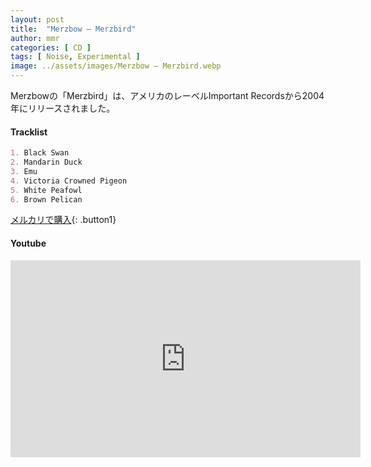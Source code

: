```yaml
---
layout: post
title:  "Merzbow – Merzbird"
author: mmr
categories: [ CD ]
tags: [ Noise, Experimental ]
image: ../assets/images/Merzbow – Merzbird.webp
---
```


Merzbowの「Merzbird」は、アメリカのレーベルImportant Recordsから2004年にリリースされました。

#### Tracklist
```md
1. Black Swan
2. Mandarin Duck
3. Emu
4. Victoria Crowned Pigeon
5. White Peafowl
6. Brown Pelican
```

[メルカリで購入](https://jp.mercari.com/item/m86594770909?afid=6142608987){: .button1}

#### Youtube
<iframe width="560" height="315" src="https://www.youtube.com/embed/Zlf90ifE4kA?si=YBIoUjE4WsW1yEbk" title="YouTube video player" frameborder="0" allow="accelerometer; autoplay; clipboard-write; encrypted-media; gyroscope; picture-in-picture; web-share" referrerpolicy="strict-origin-when-cross-origin" allowfullscreen></iframe>
